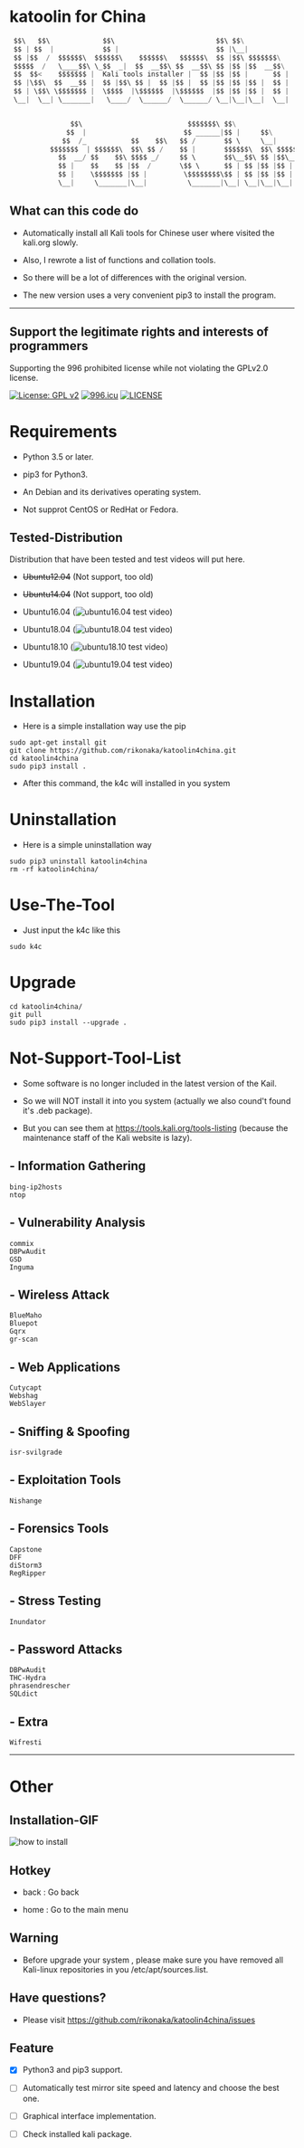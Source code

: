 # katoolin for China

```python
 $$\   $$\             $$\                         $$\ $$\
 $$ | $$  |            $$ |                        $$ |\__|
 $$ |$$  /  $$$$$$\  $$$$$$\    $$$$$$\   $$$$$$\  $$ |$$\ $$$$$$$\
 $$$$$  /   \____$$\ \_$$  _|  $$  __$$\ $$  __$$\ $$ |$$ |$$  __$$\
 $$  $$<    $$$$$$$ |  Kali tools installer |  $$ |$$ |$$ |      $$ |
 $$ |\$$\  $$  __$$ |  $$ |$$\ $$ |  $$ |$$ |  $$ |$$ |$$ |$$ |  $$ |
 $$ | \$$\ \$$$$$$$ |  \$$$$  |\$$$$$$  |\$$$$$$  |$$ |$$ |$$ |  $$ |
 \__|  \__| \_______|   \____/  \______/  \______/ \__|\__|\__|  \__|


               $$\                          $$$$$$$\ $$\
              $$  |                        $$ ______|$$ |     $$\
             $$  /_           $$    $$\   $$ /       $$ \     \__|         $$$$$$$\
          $$$$$$$  | $$$$$$\  $$\ $$ /    $$ |       $$$$$$\  $$\ $$$$$$ \ \_____$$\
            $$  __/ $$    $$\ $$$$ _/     $$ \       $$\__$$\ $$ |$$\__$$ | $$$$$$$ |
            $$ |    $$    $$ |$$  /       \$$ \      $$ | $$ |$$ |$$ | $$ |$$    $$ |
            $$ |    \$$$$$$$ |$$ |         \$$$$$$$$\$$ | $$ |$$ |$$ | $$ |\$$$$$$$ |
            \__|     \_______|\__|          \_______|\__| \__|\__|\__|  \_| \_______|
```

## What can this code do

- Automatically install all Kali tools for Chinese user where visited the kali.org slowly.

- Also, I rewrote a list of functions and collation tools.

- So there will be a lot of differences with the original version.

- The new version uses a very convenient pip3 to install the program.

---

## Support the legitimate rights and interests of programmers

Supporting the 996 prohibited license while not violating the GPLv2.0 license.

[![License: GPL v2](https://img.shields.io/badge/License-GPL%20v2-blue.svg)](https://www.gnu.org/licenses/old-licenses/gpl-2.0.en.html) [![996.icu](https://img.shields.io/badge/link-996.icu-red.svg)](https://996.icu) [![LICENSE](https://img.shields.io/badge/license-NPL%20(The%20996%20Prohibited%20License)-blue.svg)](https://github.com/996icu/996.ICU/blob/master/LICENSE)

# Requirements

- Python 3.5 or later.

- pip3 for Python3.

- An Debian and its derivatives operating system.

- Not supprot CentOS or RedHat or Fedora.

## Tested-Distribution

Distribution that have been tested and test videos will put here.

- <del>Ubuntu12.04</del> (Not support, too old)

- <del>Ubuntu14.04</del> (Not support, too old)

- Ubuntu16.04 (![ubuntu16.04 test video](xxxxxxxxxxxxxxxxxxx))

- Ubuntu18.04 (![ubuntu18.04 test video](xxxxxxxxxxxxxxxxxxx))

- Ubuntu18.10 (![ubuntu18.10 test video](xxxxxxxxxxxxxxxxxxx))

- Ubuntu19.04 (![ubuntu19.04 test video](xxxxxxxxxxxxxxxxxxx))

# Installation

- Here is a simple installation way use the pip

```
sudo apt-get install git
git clone https://github.com/rikonaka/katoolin4china.git
cd katoolin4china
sudo pip3 install .
```

- After this command, the k4c will installed in you system

# Uninstallation

- Here is a simple uninstallation way

```
sudo pip3 uninstall katoolin4china
rm -rf katoolin4china/
```

# Use-The-Tool

- Just input the k4c like this

```
sudo k4c
```

# Upgrade

```
cd katoolin4china/
git pull
sudo pip3 install --upgrade .
```

# Not-Support-Tool-List

- Some software is no longer included in the latest version of the Kail.

- So we will NOT install it into you system (actually we also cound't found it's .deb package).

- But you can see them at https://tools.kali.org/tools-listing (because the maintenance staff of the Kali website is lazy).

## - Information Gathering

```
bing-ip2hosts
ntop
```

## - Vulnerability Analysis
```
commix
DBPwAudit
GSD
Inguma
```

## - Wireless Attack
```
BlueMaho
Bluepot
Gqrx
gr-scan
```

## - Web Applications
```
Cutycapt
Webshag
WebSlayer
```

## - Sniffing & Spoofing
```
isr-svilgrade
```

## - Exploitation Tools
```
Nishange
```

## - Forensics Tools
```
Capstone
DFF
diStorm3
RegRipper
```

## - Stress Testing
```
Inundator
```

## - Password Attacks
```
DBPwAudit
THC-Hydra
phrasendrescher
SQLdict
```

## - Extra
```
Wifresti
```

---

# Other

## Installation-GIF

![how to install](https://github.com/rikonaka/katoolin4china/blob/master/pic/howtouse.gif)

## Hotkey

- back : Go back

- home : Go to the main menu

## Warning

- Before upgrade your system , please make sure you have removed all Kali-linux repositories in you /etc/apt/sources.list.

## Have questions?

- Please visit https://github.com/rikonaka/katoolin4china/issues

## Feature

- [x] Python3 and pip3 support.

- [ ] Automatically test mirror site speed and latency and choose the best one.

- [ ] Graphical interface implementation.

- [ ] Check installed kali package.
